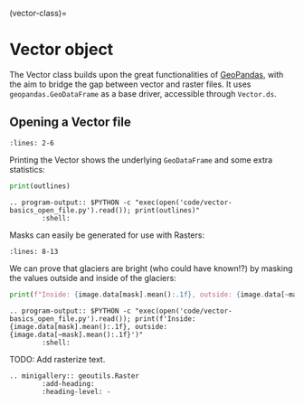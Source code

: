 (vector-class)=

# Vector object

The Vector class builds upon the great functionalities of [GeoPandas](https://geopandas.org/), with the aim to bridge the gap between vector and raster files.
It uses `geopandas.GeoDataFrame` as a base driver, accessible through `Vector.ds`.

## Opening a Vector file

```{literalinclude} code/vector-basics_open_file.py
:lines: 2-6
```

Printing the Vector shows the underlying `GeoDataFrame` and some extra statistics:

```python
print(outlines)
```

```{eval-rst}
.. program-output:: $PYTHON -c "exec(open('code/vector-basics_open_file.py').read()); print(outlines)"
        :shell:

```

Masks can easily be generated for use with Rasters:

```{literalinclude} code/vector-basics_open_file.py
:lines: 8-13
```

We can prove that glaciers are bright (who could have known!?) by masking the values outside and inside of the glaciers:

```python
print(f"Inside: {image.data[mask].mean():.1f}, outside: {image.data[~mask].mean():.1f}")
```

```{eval-rst}
.. program-output:: $PYTHON -c "exec(open('code/vector-basics_open_file.py').read()); print(f'Inside: {image.data[mask].mean():.1f}, outside: {image.data[~mask].mean():.1f}')"
        :shell:
```

TODO: Add rasterize text.

```{eval-rst}
.. minigallery:: geoutils.Raster
        :add-heading:
        :heading-level: -
```
